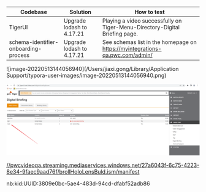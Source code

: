 | Codebase                             | Solution                  | How to test                                                  |
| ------------------------------------ | ------------------------- | ------------------------------------------------------------ |
| TigerUI                              | Upgrade lodash to 4.17.21 | Playing a video successfully on Tiger-Menu-Directory-Digital Briefing page. |
| schema-identifier-onboarding-process | Upgrade lodash to 4.17.21 | See schemas list in the homepage on https://myintegrations-qa.pwc.com/admin/ |

![image-20220513144056940](/Users/jiaxi.gong/Library/Application Support/typora-user-images/image-20220513144056940.png)



![image-20220513144121407](https://raw.githubusercontent.com/Lingerssss/notePicture/main/image-20220513144121407.png)

[//pwcvideoqa.streaming.mediaservices.windows.net/27a6043f-6c75-4223-8e34-9faec9aad76f/brollHoloLensBuld.ism/manifest](https://cwpdev.slack.com//pwcvideoqa.streaming.mediaservices.windows.net/27a6043f-6c75-4223-8e34-9faec9aad76f/brollHoloLensBuld.ism/manifest)







nb:kid:UUID:3809e0bc-5ae4-483d-94cd-dfabf52adb86

